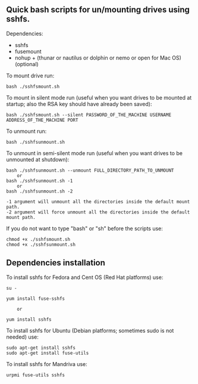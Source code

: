 Quick bash scripts for un/mounting drives using sshfs.
------------------------------------------------------

Dependencies:

*  sshfs
*  fusemount
*  nohup + (thunar or nautilus or dolphin or nemo or open for Mac OS) (optional)

To mount drive run:

    bash ./sshfsmount.sh

To mount in silent mode run (useful when you want drives to be mounted at startup; also the RSA key should have already been saved):

    bash ./sshfsmount.sh --silent PASSWORD_OF_THE_MACHINE USERNAME ADDRESS_OF_THE_MACHINE PORT

To unmount run:

    bash ./sshfsunmount.sh
  
To unmount in semi-silent mode run (useful when you want drives to be unmounted at shutdown):

    bash ./sshfsunmount.sh --unmount FULL_DIRECTORY_PATH_TO_UNMOUNT
        or
    bash ./sshfsunmount.sh -1
        or
    bash ./sshfsunmount.sh -2
  
    -1 argument will unmount all the directories inside the default mount path.
    -2 argument will force unmount all the directories inside the default mount path.
  
If you do not want to type "bash" or "sh" before the scripts use:

    chmod +x ./sshfsmount.sh
    chmod +x ./sshfsunmount.sh


Dependencies installation
-------------------------

To install sshfs for Fedora and Cent OS (Red Hat platforms) use:

    su -

    yum install fuse-sshfs

        or

    yum install sshfs


To install sshfs for Ubuntu (Debian platforms; sometimes sudo is not needed) use:

    sudo apt-get install sshfs
    sudo apt-get install fuse-utils

To install sshfs for Mandriva use:

    urpmi fuse-utils sshfs
